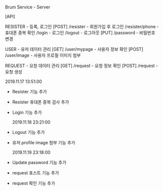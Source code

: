 Brum Service - Server

[API]

RESISTER - 등록, 로그인
[POST]
/resister - 회원가입 후 로그인
/resister/phone - 휴대폰 중복 확인
/login - 로그인
/logout - 로그아웃
[PUT]
/password - 비밀번호 변경

USER - 유저 데이터 관리
[GET]
/user/mypage - 사용자 정보 확인
[POST]
/user/image - 사용자 프로필 이미지 첨부

REQUEST - 요청 데이터 관리
[GET]
/request - 요청 정보 확인
[POST]
/request - 요청 생성

2019.11.17 13:51:00

- Resister 기능 추가
- Resister 휴대폰 중복 검사 추가
- Login 기능 추가

  2019.11.18 23:21:00

- Logout 기능 추가
- 유저 profile image 첨부 기능 추가

  2019.11.19 23:18:00

- Update password 기능 추가
- request 포스트 기능 추가
- request 확인 기능 추가
